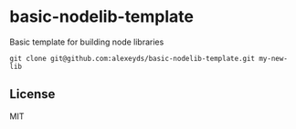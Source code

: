 # basic-nodelib-template
Basic template for building node libraries

```
git clone git@github.com:alexeyds/basic-nodelib-template.git my-new-lib
```

## License
MIT